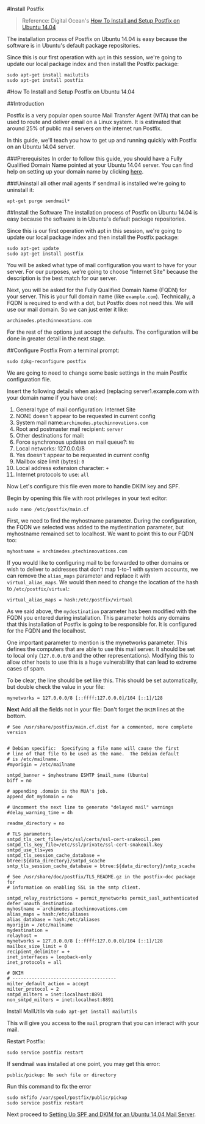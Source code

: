 
#Install Postfix

> Reference: Digital Ocean's [How To Install and Setup Postfix on Ubuntu 14.04](https://www.digitalocean.com/community/tutorials/how-to-install-and-setup-postfix-on-ubuntu-14-04)

The installation process of Postfix on Ubuntu 14.04 is easy because the software is in Ubuntu's default package repositories.

Since this is our first operation with `apt` in this session, we're going to update our local package index and then install the Postfix package:


```
sudo apt-get install mailutils
sudo apt-get install postfix
```


#How To Install and Setup Postfix on Ubuntu 14.04

##Introduction

Postfix is a very popular open source Mail Transfer Agent (MTA) that can be used to route and deliver email on a Linux system. It is estimated that around 25% of public mail servers on the internet run Postfix.

In this guide, we'll teach you how to get up and running quickly with Postfix on an Ubuntu 14.04 server.

###Prerequisites
In order to follow this guide, you should have a Fully Qualified Domain Name pointed at your Ubuntu 14.04 server. You can find help on setting up your domain name by clicking [here](dns-setup.md).

###Uninstall all other mail agents
If sendmail is installed we're going to uninstall it:

```
apt-get purge sendmail*
```

##Install the Software
The installation process of Postfix on Ubuntu 14.04 is easy because the software is in Ubuntu's default package repositories.

Since this is our first operation with apt in this session, we're going to update our local package index and then install the Postfix package:

```
sudo apt-get update
sudo apt-get install postfix
```

You will be asked what type of mail configuration you want to have for your server. For our purposes, we're going to choose "Internet Site" because the description is the best match for our server.

Next, you will be asked for the Fully Qualified Domain Name (FQDN) for your server. This is your full domain name (like `example.com`). Technically, a FQDN is required to end with a dot, but Postfix does not need this. We will use our mail domain. So we can just enter it like:

```
archimedes.ptechinnovations.com
```
For the rest of the options just accept the defaults. The configuration will be done in greater detail in the next stage.


##Configure Postfix
From a terminal prompt:

`sudo dpkg-reconfigure postfix`

We are going to need to change some basic settings in the main Postfix configuration file.

Insert the following details when asked (replacing server1.example.com with your domain name if you have one):

1. General type of mail configuration: Internet Site
2. NONE doesn't appear to be requested in current config
3. System mail name:`archimedes.ptechinnovations.com`
4. Root and postmaster mail recipient: `server`
5. Other destinations for mail: ` `
6. Force synchronous updates on mail queue?: `No`
7. Local networks: 127.0.0.0/8
8. Yes doesn't appear to be requested in current config
9. Mailbox size limit (bytes): `0`
10. Local address extension character: `+`
11. Internet protocols to use: `all`

Now Let's configure this file even more to handle DKIM key and SPF. 

Begin by opening this file with root privileges in your text editor:

`sudo nano /etc/postfix/main.cf`

First, we need to find the myhostname parameter. During the configuration, the FQDN we selected was added to the mydestination parameter, but myhostname remained set to localhost. We want to point this to our FQDN too:

`myhostname = archimedes.ptechinnovations.com`

If you would like to configuring mail to be forwarded to other domains or wish to deliver to addresses that don't map 1-to-1 with system accounts, we can remove the `alias_maps` parameter and replace it with `virtual_alias_maps`. We would then need to change the location of the hash to `/etc/postfix/virtual`:

`virtual_alias_maps = hash:/etc/postfix/virtual`

As we said above, the `mydestination` parameter has been modified with the FQDN you entered during installation. This parameter holds any domains that this installation of Postfix is going to be responsible for. It is configured for the FQDN and the localhost.

One important parameter to mention is the mynetworks parameter. This defines the computers that are able to use this mail server. It should be set to local only (`127.0.0.0/8` and the other representations). Modifying this to allow other hosts to use this is a huge vulnerability that can lead to extreme cases of spam.

To be clear, the line should be set like this. This should be set automatically, but double check the value in your file:

`mynetworks = 127.0.0.0/8 [::ffff:127.0.0.0]/104 [::1]/128`

**Next** Add all the fields not in your file:
Don't forget the `DKIM` lines at the bottom.

```
# See /usr/share/postfix/main.cf.dist for a commented, more complete version


# Debian specific:  Specifying a file name will cause the first
# line of that file to be used as the name.  The Debian default
# is /etc/mailname.
#myorigin = /etc/mailname

smtpd_banner = $myhostname ESMTP $mail_name (Ubuntu)
biff = no

# appending .domain is the MUA's job.
append_dot_mydomain = no

# Uncomment the next line to generate "delayed mail" warnings
#delay_warning_time = 4h

readme_directory = no

# TLS parameters
smtpd_tls_cert_file=/etc/ssl/certs/ssl-cert-snakeoil.pem
smtpd_tls_key_file=/etc/ssl/private/ssl-cert-snakeoil.key
smtpd_use_tls=yes
smtpd_tls_session_cache_database = btree:${data_directory}/smtpd_scache
smtp_tls_session_cache_database = btree:${data_directory}/smtp_scache

# See /usr/share/doc/postfix/TLS_README.gz in the postfix-doc package for
# information on enabling SSL in the smtp client.

smtpd_relay_restrictions = permit_mynetworks permit_sasl_authenticated defer_unauth_destination
myhostname = archimedes.ptechinnovations.com
alias_maps = hash:/etc/aliases
alias_database = hash:/etc/aliases
myorigin = /etc/mailname
mydestination =
relayhost =
mynetworks = 127.0.0.0/8 [::ffff:127.0.0.0]/104 [::1]/128
mailbox_size_limit = 0
recipient_delimiter = +
inet_interfaces = loopback-only
inet_protocols = all

# DKIM
# --------------------------------------
milter_default_action = accept
milter_protocol = 2
smtpd_milters = inet:localhost:8891
non_smtpd_milters = inet:localhost:8891
```





Install MailUtils via `sudo apt-get install mailutils` 

This will give you access to the `mail` program that you can interact with your mail.

Restart Postfix:
  
```
sudo service postfix restart
```

If sendmail was installed at one point, you may get this error:
```
public/pickup: No such file or directory
```

Run this command to fix the error

```
sudo mkfifo /var/spool/postfix/public/pickup
sudo service postfix restart
```

Next proceed to [Setting Up SPF and DKIM for an Ubuntu 14.04 Mail Server](setup-spf-dkim.md).



